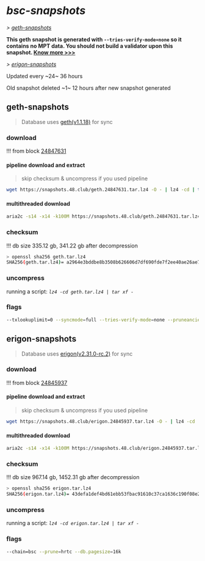 # *bsc-snapshots*


*\> [geth-snapshots](#geth-snapshots)*

**This geth snapshot is generated with `--tries-verify-mode=none` so it contains no MPT data. You should not build a validator upon this snapshot. [Know more >>>](https://github.com/bnb-chain/bsc/pull/926)**

*\> [erigon-snapshots](#erigon-snapshots)*

Updated every ~24~ 36 hours

Old snapshot deleted ~1~ 12 hours after new snapshot generated

## geth-snapshots


> Database uses [geth(v1.1.18)](https://github.com/bnb-chain/bsc/releases/tag/v1.1.18) for sync


### download

<!-- begin_geth -->

!!! from block [24847631](https://bscscan.com/block/24847631)

#### pipeline download and extract
> skip checksum & uncompress if you used pipeline
```bash
wget https://snapshots.48.club/geth.24847631.tar.lz4 -O - | lz4 -cd | tar xf -
```

#### multithreaded download

```bash
aria2c -s14 -x14 -k100M https://snapshots.48.club/geth.24847631.tar.lz4 -o geth.tar.lz4
```


### checksum

!!! db size 335.12 gb, 341.22 gb after decompression
```bash
> openssl sha256 geth.tar.lz4
SHA256(geth.tar.lz4)= a2964e3bddbe8b3508b626606d7df690fde7f2ee40ae26ae786a72c25096c450
```

<!-- end_geth -->

### uncompress


running a script: _`lz4 -cd geth.tar.lz4 | tar xf -`_


### flags


```bash
--txlookuplimit=0 --syncmode=full --tries-verify-mode=none --pruneancient=true --diffblock=5000
```


## erigon-snapshots


> Database uses [erigon(v2.31.0-rc.2)](https://github.com/ledgerwatch/erigon/releases/tag/v2.31.0-rc.2) for sync


### download

<!-- begin_erigon -->

!!! from block [24845937](https://bscscan.com/block/24845937)

#### pipeline download and extract
> skip checksum & uncompress if you used pipeline
```bash
wget https://snapshots.48.club/erigon.24845937.tar.lz4 -O - | lz4 -cd | tar xf -
```

#### multithreaded download

```bash
aria2c -s14 -x14 -k100M https://snapshots.48.club/erigon.24845937.tar.lz4 -o erigon.tar.lz4
```


### checksum

!!! db size 967.14 gb, 1452.31 gb after decompression
```bash
> openssl sha256 erigon.tar.lz4
SHA256(erigon.tar.lz4)= 43defa1def4bd61ebb53fbac91610c37ca1636c190f08e2edd20e0b29ff61963
```

<!-- end_erigon -->


### uncompress


running a script: _`lz4 -cd erigon.tar.lz4 | tar xf -`_


### flags


```bash
--chain=bsc --prune=hrtc --db.pagesize=16k
```
